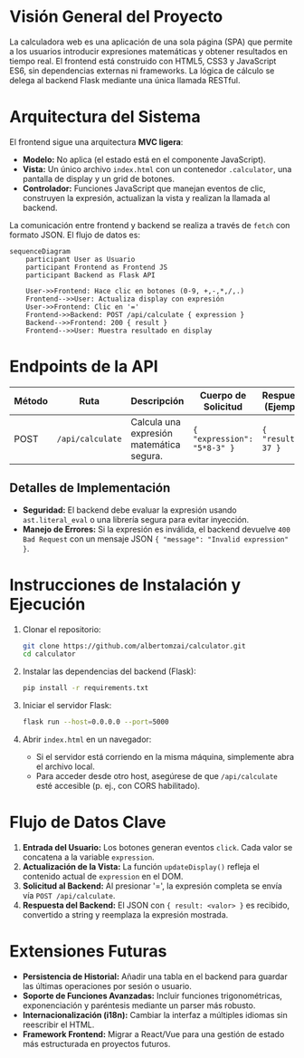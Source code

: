 # Visión General del Proyecto

La calculadora web es una aplicación de una sola página (SPA) que permite a los usuarios introducir expresiones matemáticas y obtener resultados en tiempo real. El frontend está construido con HTML5, CSS3 y JavaScript ES6, sin dependencias externas ni frameworks. La lógica de cálculo se delega al backend Flask mediante una única llamada RESTful.

# Arquitectura del Sistema

El frontend sigue una arquitectura **MVC ligera**:

- **Modelo:** No aplica (el estado está en el componente JavaScript).
- **Vista:** Un único archivo `index.html` con un contenedor `.calculator`, una pantalla de display y un grid de botones.
- **Controlador:** Funciones JavaScript que manejan eventos de clic, construyen la expresión, actualizan la vista y realizan la llamada al backend.

La comunicación entre frontend y backend se realiza a través de `fetch` con formato JSON. El flujo de datos es:

```mermaid
sequenceDiagram
    participant User as Usuario
    participant Frontend as Frontend JS
    participant Backend as Flask API

    User->>Frontend: Hace clic en botones (0-9, +,-,*,/,.)
    Frontend-->>User: Actualiza display con expresión
    User->>Frontend: Clic en '='
    Frontend->>Backend: POST /api/calculate { expression }
    Backend-->>Frontend: 200 { result }
    Frontend-->>User: Muestra resultado en display
```

# Endpoints de la API

| Método | Ruta            | Descripción                                      | Cuerpo de Solicitud                     | Respuesta (Ejemplo)                |
|--------|-----------------|---------------------------------------------------|-----------------------------------------|------------------------------------|
| POST   | `/api/calculate` | Calcula una expresión matemática segura.         | `{ "expression": "5*8-3" }`           | `{ "result": 37 }`                |

## Detalles de Implementación

- **Seguridad:** El backend debe evaluar la expresión usando `ast.literal_eval` o una librería segura para evitar inyección.
- **Manejo de Errores:** Si la expresión es inválida, el backend devuelve `400 Bad Request` con un mensaje JSON `{ "message": "Invalid expression" }`.

# Instrucciones de Instalación y Ejecución

1. Clonar el repositorio:

   ```bash
   git clone https://github.com/albertomzai/calculator.git
   cd calculator
   ```

2. Instalar las dependencias del backend (Flask):

   ```bash
   pip install -r requirements.txt
   ```

3. Iniciar el servidor Flask:

   ```bash
   flask run --host=0.0.0.0 --port=5000
   ```

4. Abrir `index.html` en un navegador:

   - Si el servidor está corriendo en la misma máquina, simplemente abra el archivo local.
   - Para acceder desde otro host, asegúrese de que `/api/calculate` esté accesible (p. ej., con CORS habilitado).

# Flujo de Datos Clave

1. **Entrada del Usuario:** Los botones generan eventos `click`. Cada valor se concatena a la variable `expression`.
2. **Actualización de la Vista:** La función `updateDisplay()` refleja el contenido actual de `expression` en el DOM.
3. **Solicitud al Backend:** Al presionar '=', la expresión completa se envía vía `POST /api/calculate`.
4. **Respuesta del Backend:** El JSON con `{ result: <valor> }` es recibido, convertido a string y reemplaza la expresión mostrada.

# Extensiones Futuras

- **Persistencia de Historial:** Añadir una tabla en el backend para guardar las últimas operaciones por sesión o usuario.
- **Soporte de Funciones Avanzadas:** Incluir funciones trigonométricas, exponenciación y paréntesis mediante un parser más robusto.
- **Internacionalización (i18n):** Cambiar la interfaz a múltiples idiomas sin reescribir el HTML.
- **Framework Frontend:** Migrar a React/Vue para una gestión de estado más estructurada en proyectos futuros.